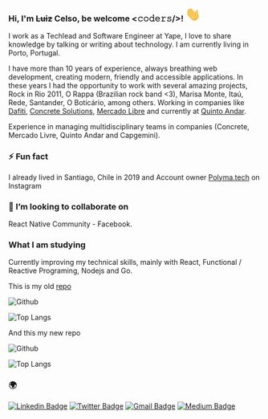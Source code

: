 ### Hi, I'm <del>Luiz</del> Celso, be welcome <𝚌𝚘𝚍𝚎𝚛𝚜/>! <img src="https://raw.githubusercontent.com/ABSphreak/ABSphreak/master/gifs/Hi.gif" width="30px"></h2>

I work as a Techlead and Software Engineer at Yape, I love to share knowledge by talking or writing about technology. I am currently living in Porto, Portugal.

I have more than 10 years of experience, always breathing web development, creating modern, friendly and accessible applications. In these years I had the opportunity to work with several amazing projects, Rock in Rio 2011, O Rappa (Brazilian rock band <3), Marisa Monte, Itaú, Rede, Santander, O Boticário, among others.  Working in companies like [Dafiti](https://github.com/DafitiSprint/), [Concrete Solutions](https://github.com/concretesolutions), [Mercado Libre](https://github.com/mercadolibre) and currently at [Quinto Andar](https://github.com/quintoandar).

Experience in managing multidisciplinary teams in companies (Concrete, Mercado Livre, Quinto Andar and Capgemini).

### ⚡ Fun fact 
I already lived in Santiago, Chile in 2019 and Account owner [Polyma.tech](https://www.instagram.com/polyma.tech/) on Instagram

### 👯 I’m looking to collaborate on
React Native Community - Facebook.

### What I am studying

Currently improving my technical skills, mainly with React, Functional / Reactive Programing, Nodejs and Go.

This is my old [repo](https://github.com/lcelso)

![Github](https://github-readme-stats.vercel.app/api?username=lcelso&show_icons=true&count_private=true&theme=gruvbox)

![Top Langs](https://github-readme-stats.vercel.app/api/top-langs/?username=lcelso&langs_count=8&theme=gruvbox)

And this my new repo

![Github](https://github-readme-stats.vercel.app/api?username=eucelso&show_icons=true&count_private=true&theme=gruvbox)

![Top Langs](https://github-readme-stats.vercel.app/api/top-langs/?username=eucelso&langs_count=8&theme=gruvbox)

### 🌍

[![Linkedin Badge](https://img.shields.io/badge/-LinkedIn-blue?style=flat-square&logo=Linkedin&logoColor=white&link=https://www.linkedin.com/in/harshkumarkhatri/)](https://www.linkedin.com/in/luizcelso/)
[![Twitter Badge](https://img.shields.io/badge/-Twitter-1ca0f1?style=flat-square&labelColor=1ca0f1&logo=twitter&logoColor=white&link=https://twitter.com/_eucelso)](https://twitter.com/_eucelso)
[![Gmail Badge](https://img.shields.io/badge/-Gmail-c14438?style=flat-square&logo=Gmail&logoColor=white&link=mailto:celsodesign@gmail.com)](mailto:celsodesign@gmail.com)
[![Medium Badge](https://img.shields.io/badge/-@lcelso-03a57a?style=flat-square&labelColor=000000&logo=Medium&link=https://medium.com/@lcelso/)](https://medium.com/@lcelso)
